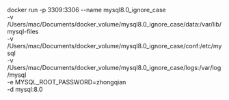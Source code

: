 docker run -p 3309:3306 --name mysql8.0_ignore_case \
 -v /Users/mac/Documents/docker_volume/mysql8.0_ignore_case/data:/var/lib/mysql-files \
 -v /Users/mac/Documents/docker_volume/mysql8.0_ignore_case/conf:/etc/mysql \
 -v  /Users/mac/Documents/docker_volume/mysql8.0_ignore_case/logs:/var/log/mysql \
 -e MYSQL_ROOT_PASSWORD=zhongqian \
 -d mysql:8.0 